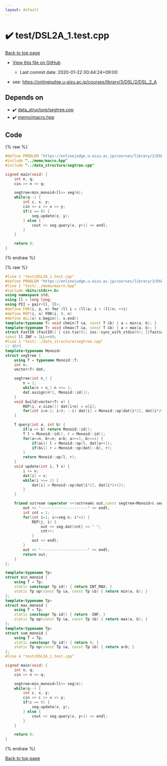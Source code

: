 ```yaml
---
layout: default
---
```


<!-- mathjax config similar to math.stackexchange -->
<script type="text/javascript" async
  src="https://cdnjs.cloudflare.com/ajax/libs/mathjax/2.7.5/MathJax.js?config=TeX-MML-AM_CHTML">
</script>
<script type="text/x-mathjax-config">
  MathJax.Hub.Config({
    TeX: { equationNumbers: { autoNumber: "AMS" }},
    tex2jax: {
      inlineMath: [ ['$','$'] ],
      processEscapes: true
    },
    "HTML-CSS": { matchFontHeight: false },
    displayAlign: "left",
    displayIndent: "2em"
  });
</script>

<script type="text/javascript" src="https://cdnjs.cloudflare.com/ajax/libs/jquery/3.4.1/jquery.min.js"></script>
<script src="https://cdn.jsdelivr.net/npm/jquery-balloon-js@1.1.2/jquery.balloon.min.js" integrity="sha256-ZEYs9VrgAeNuPvs15E39OsyOJaIkXEEt10fzxJ20+2I=" crossorigin="anonymous"></script>
<script type="text/javascript" src="../../assets/js/copy-button.js"></script>
<link rel="stylesheet" href="../../assets/css/copy-button.css" />


# :heavy_check_mark: test/DSL2A_1.test.cpp

<a href="../../index.html">Back to top page</a>

* <a href="{{ site.github.repository_url }}/blob/master/test/DSL2A_1.test.cpp">View this file on GitHub</a>
    - Last commit date: 2020-01-22 00:44:24+09:00


* see: <a href="https://onlinejudge.u-aizu.ac.jp/courses/library/3/DSL/2/DSL_2_A">https://onlinejudge.u-aizu.ac.jp/courses/library/3/DSL/2/DSL_2_A</a>


## Depends on

* :heavy_check_mark: <a href="../../library/data_structure/segtree.cpp.html">data_structure/segtree.cpp</a>
* :heavy_check_mark: <a href="../../library/memo/macro.hpp.html">memo/macro.hpp</a>


## Code

<a id="unbundled"></a>
{% raw %}
```cpp
#define PROBLEM "https://onlinejudge.u-aizu.ac.jp/courses/library/3/DSL/2/DSL_2_A"
#include "../memo/macro.hpp"
#include "../data_structure/segtree.cpp"

signed main(void) {
    int n, q;
    cin >> n >> q;

    segtree<min_monoid<ll>> seg(n);
    while(q--) {
        int c, x, y;
        cin >> c >> x >> y;
        if(c == 0) {
            seg.update(x, y);
        } else {
            cout << seg.query(x, y+1) << endl;
        }
    }

    return 0;
}
```
{% endraw %}

<a id="bundled"></a>
{% raw %}
```cpp
#line 1 "test/DSL2A_1.test.cpp"
#define PROBLEM "https://onlinejudge.u-aizu.ac.jp/courses/library/3/DSL/2/DSL_2_A"
#line 1 "test/../memo/macro.hpp"
#include <bits/stdc++.h>
using namespace std;
using ll = long long;
using PII = pair<ll, ll>;
#define FOR(i, a, n) for (ll i = (ll)a; i < (ll)n; ++i)
#define REP(i, n) FOR(i, 0, n)
#define ALL(x) x.begin(), x.end()
template<typename T> void chmin(T &a, const T &b) { a = min(a, b); }
template<typename T> void chmax(T &a, const T &b) { a = max(a, b); }
struct FastIO {FastIO() { cin.tie(0); ios::sync_with_stdio(0); }}fastiofastio;
const ll INF = 1LL<<60;
#line 1 "test/../data_structure/segtree.cpp"
// 根が1
template<typename Monoid>
struct segtree {
    using T = typename Monoid::T;
    int n;
    vector<T> dat;

    segtree(int n_) {
        n = 1;
        while(n < n_) n <<= 1;
        dat.assign(n*2, Monoid::id());
    }
    void build(vector<T> v) {
        REP(i, v.size()) dat[i+n] = v[i];
        for(int i=n-1; i>0; --i) dat[i] = Monoid::op(dat[i*2], dat[i*2+1]);
    }

    T query(int a, int b) {
        if(a >= b) return Monoid::id();
        T l = Monoid::id(), r = Monoid::id();
        for(a+=n, b+=n; a<b; a>>=1, b>>=1) {
            if(a&1) l = Monoid::op(l, dat[a++]);
            if(b&1) r = Monoid::op(dat[--b], r);
        }
        return Monoid::op(l, r);
    }
    void update(int i, T v) {
        i += n;
        dat[i] = v;
        while(i >>= 1) {
            dat[i] = Monoid::op(dat[i*2], dat[i*2+1]);
        }
    }

    friend ostream &operator <<(ostream& out,const segtree<Monoid>& seg){
        out << "---------------------" << endl;
        int cnt = 1;
        for(int i=1; i<=seg.n; i*=2) {
            REP(j, i) {
                out << seg.dat[cnt] << " ";
                cnt++;
            }
            out << endl;
        }
        out << "---------------------" << endl;
        return out;
    }
};

template<typename Tp>
struct min_monoid {
    using T = Tp;
    static constexpr Tp id() { return INT_MAX; }
    static Tp op(const Tp &a, const Tp &b) { return min(a, b); }
};
template<typename Tp>
struct max_monoid {
    using T = Tp;
    static constexpr Tp id() { return -INF; }
    static Tp op(const Tp &a, const Tp &b) { return max(a, b); }
};
template<typename Tp>
struct sum_monoid {
    using T = Tp;
    static constexpr Tp id() { return 0; }
    static Tp op(const Tp &a, const Tp &b) { return a+b; }
};
#line 4 "test/DSL2A_1.test.cpp"

signed main(void) {
    int n, q;
    cin >> n >> q;

    segtree<min_monoid<ll>> seg(n);
    while(q--) {
        int c, x, y;
        cin >> c >> x >> y;
        if(c == 0) {
            seg.update(x, y);
        } else {
            cout << seg.query(x, y+1) << endl;
        }
    }

    return 0;
}

```
{% endraw %}

<a href="../../index.html">Back to top page</a>

